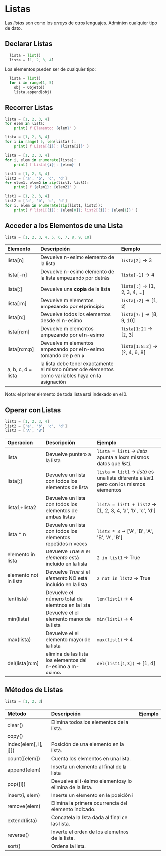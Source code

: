 # Listas
Las  _listas_ son como los _arrays_ de otros lenguajes. Adminten cualquier tipo de dato.

## Declarar Listas

```python
  lista = list()
  lista = [1, 2, 3, 4]
```
Los elementos pueden ser de cualquier tipo:
```python
  lista = list()
  for i in range(1, 5)
    obj = Objeto()
    lista.append(obj)
```

## Recorrer Listas

```python
lista = [1, 2, 3, 4]
for elem in lista:
    print( f'Elemento: {elem}' )
```
```python
lista = [1, 2, 3, 4]
for i in range( 0, len(lista) ):
    print( f'Lista[{i}]: {lista[i]}' )
```
```python
lista = [1, 2, 3, 4]
for i, elem in enumerate(lista):
    print( f'Lista[{i}]: {elem}' )
```
```python
list1 = [1, 2, 3, 4]
list2 = ['a', 'b', 'c', 'd']
for elem1, elem2 in zip(list1, list2):
    print( f'{elem1}: {elem2}' )
```
```python
list1 = [1, 2, 3, 4]
list2 = ['a', 'b', 'c', 'd']
for i, elem in enumerate(zip(list1, list2)):
    print( f'list1[{i}]: {elem[0]}; list2[{i}]: {elem[1]}' )
```

## Acceder a los Elementos de una Lista

```python
lista = [1, 2, 3, 4, 5, 6, 7, 8, 9, 10]
```

| Elemento     | Descripción                                                | Ejemplo
| :----------- | :--------------------------------------------------------- | :------------------------- |
| lista[n]     | Devuelve n-esimo elemento de la lista                      | `lista[2]` -> 3   |
| lista[-n]    | Devuelve n-esimo elemento de la lista empezando por detrás | `lista[-1]` -> 4  |
| lista[:]     | Devuelve una **copia** de la lista                         | `lista[:]` -> [1, 2, 3, 4, ...] |
| lista[:m]    | Devuelve m elementos empezando por el principio            | `lista[:2]` -> [1, 2] |
| lista[n:]    | Devuelve todos los elementos desde el n-esimo              | `lista[7:]` -> [8, 9, 10] |
| lista[n:m]   | Devuelve m elementos empezando por el n-esimo              | `lista[1:2]` -> [2, 3] |
| lista[n:<zero-width space>m:p] | Devuelve m elementos empezando por el n-esimo tomando de p en p | `lista[1:8:2]` -> [2, 4, 6, 8] |
| a, b, c, d = lista | la lista debe tener exactamente el mismo númer ode elementos como variables haya en la asignación | 

Nota: el primer elemento de toda lista está indexado en el 0.

## Operar con Listas

```python
list1 = [1, 2, 3, 4]
list2 = ['a', 'b', 'c', 'd']
list3 = ['A', 'B']
```

| Operacion    | Descripción                                                            | Ejemplo
| :----------- | :--------------------------------------------------------------------- | :------------------------- |
| lista        | Devuelve puntero a la lista                                            | `lista = list1` -> _lista_ apunta a losm mismos datos que _list1_ |
| lista[:]          | Devuelve un lista con todos los elementos de lista                     | `lista = list1` -> _lista_ es una lista diferente a _list1_ pero con los mismos elementos |
| lista1+lista2     | Devuelve un lista con todos los elementos de ambas listas           | `lista = list1 + list2` -> [1, 2, 3, 4, 'a', 'b', 'c', 'd']
| lista * n         |  Devuelve un lista con todos los elementos repetidos n veces              | `list3 * 3` -> ['A', 'B', 'A', 'B', 'A', 'B']
| elemento in lista | Devuelve _True_ si el _elemento_ está incluido en la lista        | `2 in list1` -> True
| elemento not in lista | Devuelve _True_ si el _elemento_ NO está incluido en la lista | `2 not in list2` -> True
| len(lista)   | Devuelve el número total de elemtnos en la lista           | `len(list1)` -> 4 |
| min(lista)   | Devuelve el el elemento manor de la lista           | `min(list1)` -> 4 |
| max(lista)   | Devuelve el el elemento mayor de la lista           | `max(list1)` -> 4 |
| del(lista[n:m] | elimina de las lista los elementos del n-esimo a m-esimo. | `del(list1[1,3])` -> [1, 4] |

## Métodos de Listas

```python
lista = [1, 2, 3]
```

| Método                | Descripción                                                            | Ejemplo
| :-------------------- | :--------------------------------------------------------------------- | :------------------------- |
| clear()               | Elimina todos los elementos de la lista. | |
| copy()                | | |
| index(elem[, i[, j]]) | Posición de una elemento en la lista. | |
| count([elem])         | Cuenta los elementos en una lista. | |
| append(elem)          | Inserta un elemento al final de la lista | |
| pop([i])              | Devuelve el i-ésimo elementosy lo elimina de la lista. | |
| insert(i, elem)       | Inserta un elemento en la posición i | |
| remove(elem)          | Elimina la primera ocurrencia del elemento indicado. | |
| extend(lista)         | Concatela la lista dada al final de las lista. | |
| reverse()             | Inverte el orden de los elemetnos de la lista. | |
| sort()                | Ordena la lista. | |


